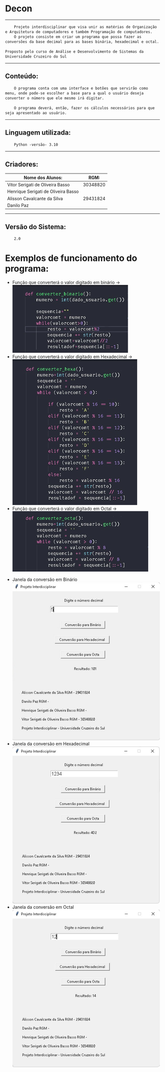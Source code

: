 # Decon
---
        Projeto interdisciplinar que visa unir as matérias de Organização e Arquitetura de computadores e também Programação de computadores. 
        O projeto consiste em criar um programa que possa fazer as conversões da base decimal para as bases binária, hexadecimal e octal.
    
    Proposto pelo curso de Análise e Desenvolvimento de Sistemas da Universidade Cruzeiro do Sul

---

## Conteúdo:
        O programa conta com uma interface e botões que servirão como menu, onde pode-se escolher a base para a qual o usuário deseja converter o número que ele mesmo irá digitar.

        O programa deverá, então, fazer os cálculos necessários para que seja apresentado ao usuário.

---

## Linguagem utilizada:

        Python -versão- 3.10

---

## Criadores:
|Nome dos Alunos: | RGM:             |
|-----------------|------------------|
|Vitor Serigati de Oliveira Basso| 30348820   |
|Henrique Serigati de Oliveira Basso| |
|Alisson Cavalcante da Silva| 29431824        |
|Danilo Paz|                          |
   
---

## Versão do Sistema:
        2.0


# Exemplos de funcionamento do programa:

* Função que converterá o valor digitado em binário ->
![Binário](img/binario.jpg)
* Função que converterá o valor digitado em Hexadecimal ->
![Hexadecimal](img/hexadecimal.jpg)
* Função que converterá o valor digitado em Octal ->
![Octal](img/octal.jpg)

- Janela da conversão em Binário
![Funcionamento_binario](img/exemplo_binario.jpg)
- Janela da conversão em Hexadecimal
![Funcionamento_hexadecimal](img/exemplo_hexa.jpg)
- Janela da conversão em Octal
![Funcionamento_octal](img/exemplo_octa.jpg)
